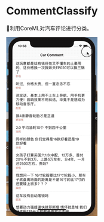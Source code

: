 # CommentClassify

🚗利用CoreML对汽车评论进行分类。

![](https://github.com/JiaoLiu/CommentClassify/blob/master/demo.gif)
